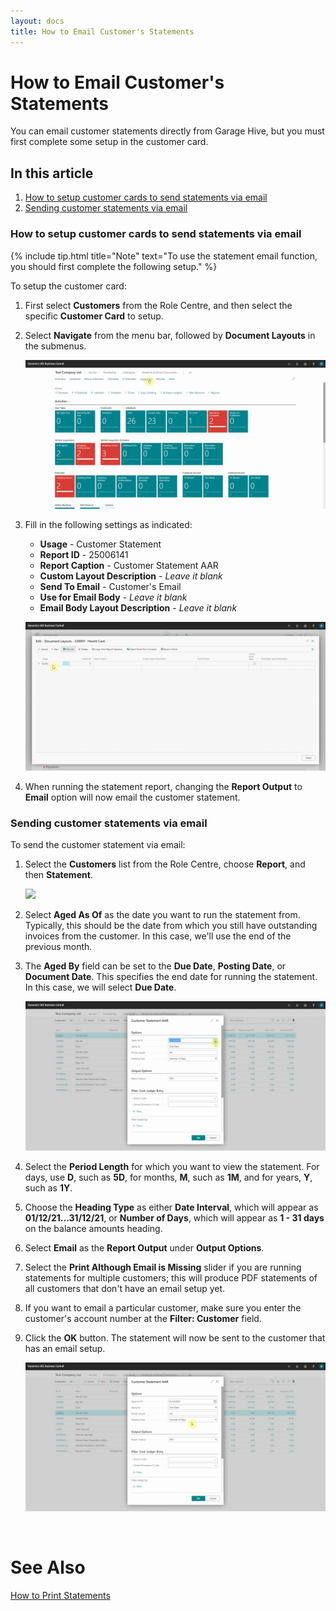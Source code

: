 ```yaml
---
layout: docs
title: How to Email Customer's Statements
---
```

# How to Email Customer's Statements 
You can email customer statements directly from Garage Hive, but you must first complete some setup in the customer card.

## In this article
1. [How to setup customer cards to send statements via email](#how-to-setup-customer-cards-to-send-statements-via-email)
2. [Sending customer statements via email](#sending-customer-statements-via-email)


### How to setup customer cards to send statements via email

{% include tip.html title="Note" text="To use the statement email function, you should first complete the following setup." %}

To setup the customer card:
1. First select **Customers** from the Role Centre, and then select the specific **Customer Card** to setup.
2. Select **Navigate** from the menu bar, followed by **Document Layouts** in the submenus.

   ![](media/garagehive-customer-statements-email1.gif)

3. Fill in the following settings as indicated:
   * **Usage** - Customer Statement
   * **Report ID** - 25006141
   * **Report Caption** - Customer Statement AAR
   * **Custom Layout Description** - *Leave it blank*
   * **Send To Email** - Customer's Email
   * **Use for Email Body** - *Leave it blank*
   * **Email Body Layout Description** - *Leave it blank*

   ![](media/garagehive-customer-statements-email2.gif)

4. When running the statement report, changing the **Report Output** to **Email** option will now email the customer statement.
   
### Sending customer statements via email
To send the customer statement via email:
1. Select the **Customers** list from the Role Centre, choose **Report**, and then **Statement**.

   ![](media/garagehive-customer-statements-print1.gif)

2. Select **Aged As Of** as the date you want to run the statement from. Typically, this should be the date from which you still have outstanding invoices from the customer. In this case, we'll use the end of the previous month.
3. The **Aged By** field can be set to the **Due Date**, **Posting Date**, or **Document Date**. This specifies the end date for running the statement. In this case, we will select **Due Date**.

   ![](media/garagehive-customer-statements-print2.gif)

4. Select the **Period Length** for which you want to view the statement. For days, use **D**, such as **5D**, for months, **M**, such as **1M**, and for years, **Y**, such as **1Y**.
5. Choose the **Heading Type** as either **Date Interval**, which will appear as **01/12/21...31/12/21**, or **Number of Days**, which will appear as **1 - 31 days** on the balance amounts heading.
6. Select **Email** as the **Report Output** under **Output Options**.
7. Select the **Print Although Email is Missing** slider if you are running statements for multiple customers; this will produce PDF statements of all customers that don't have an email setup yet. 
8. If you want to email a particular customer, make sure you enter the customer's account number at the **Filter: Customer** field.
9. Click the **OK** button. The statement will now be sent to the customer that has an email setup.

   ![](media/garagehive-customer-statements-email4.gif)


<br>

# See Also
[How to Print Statements](/docs/garagehive-statements-how-to-print.html "How to print Statements")
